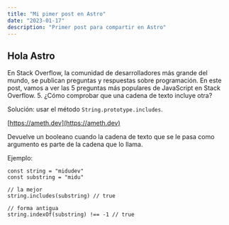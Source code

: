 ```yaml
---
title: "Mi pimer post en Astro"
date: "2023-01-17"
description: "Primer post para compartir en Astro"
---
```


## Hola Astro

En Stack Overflow, la comunidad de desarrolladores más grande del mundo, se publican preguntas y respuestas sobre programación. En este post, vamos a ver las 5 preguntas más populares de JavaScript en Stack Overflow.
5. ¿Cómo comprobar que una cadena de texto incluye otra?

Solución: usar el método `String.prototype.includes`.

[https://ameth.dev](https://ameth.dev)

Devuelve un booleano cuando la cadena de texto que se le pasa como argumento es parte de la cadena que lo llama.

Ejemplo:
```
const string = "midudev"
const substring = "midu"

// la mejor
string.includes(substring) // true

// forma antigua
string.indexOf(substring) !== -1 // true
```